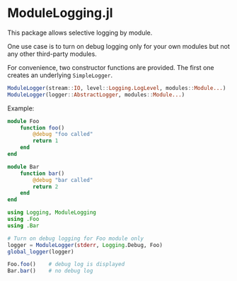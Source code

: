 # ModuleLogging.jl

This package allows selective logging by module.

One use case is to turn on debug logging only for your own modules 
but not any other third-party modules.  

For convenience, two constructor functions are provided. 
The first one creates an underlying `SimpleLogger`. 
```julia
ModuleLogger(stream::IO, level::Logging.LogLevel, modules::Module...)
ModuleLogger(logger::AbstractLogger, modules::Module...)
```

Example:
```julia
module Foo
    function foo()
        @debug "foo called"
        return 1
    end
end

module Bar
    function bar()
        @debug "bar called"
        return 2
    end
end

using Logging, ModuleLogging
using .Foo
using .Bar

# Turn on debug logging for Foo module only
logger = ModuleLogger(stderr, Logging.Debug, Foo)
global_logger(logger)

Foo.foo()    # debug log is displayed
Bar.bar()    # no debug log
```
